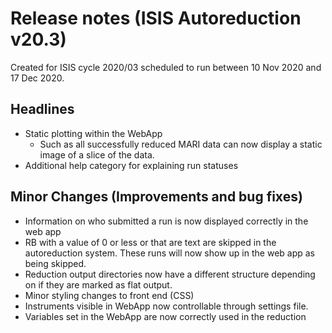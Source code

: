 # Release notes (ISIS Autoreduction v20.3)

Created for ISIS cycle 2020/03 scheduled to run between 10 Nov 2020 and 17 Dec 2020.

## Headlines
* Static plotting within the WebApp
  * Such as all successfully reduced MARI data can now display a static image of a slice of the data.
* Additional help category for explaining run statuses

## Minor Changes (Improvements and bug fixes)
* Information on who submitted a run is now displayed correctly in the web app
* RB with a value of 0 or less or that are text are skipped in the autoreduction system. These runs will now show up in the web app as being skipped.
* Reduction output directories now have a different structure depending on if they are marked as flat output.
* Minor styling changes to front end (CSS)
* Instruments visible in WebApp now controllable through settings file.
* Variables set in the WebApp are now correctly used in the reduction